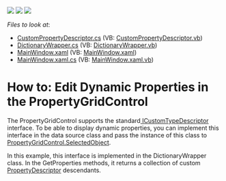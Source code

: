 <!-- default badges list -->
![](https://img.shields.io/endpoint?url=https://codecentral.devexpress.com/api/v1/VersionRange/128655186/21.1.5%2B)
[![](https://img.shields.io/badge/Open_in_DevExpress_Support_Center-FF7200?style=flat-square&logo=DevExpress&logoColor=white)](https://supportcenter.devexpress.com/ticket/details/T159965)
[![](https://img.shields.io/badge/📖_How_to_use_DevExpress_Examples-e9f6fc?style=flat-square)](https://docs.devexpress.com/GeneralInformation/403183)
<!-- default badges end -->
<!-- default file list -->
*Files to look at*:

* [CustomPropertyDescriptor.cs](./CS/PropertyGridWithDictionary/CustomPropertyDescriptor.cs) (VB: [CustomPropertyDescriptor.vb](./VB/PropertyGridWithDictionary/CustomPropertyDescriptor.vb))
* [DictionaryWrapper.cs](./CS/PropertyGridWithDictionary/DictionaryWrapper.cs) (VB: [DictionaryWrapper.vb](./VB/PropertyGridWithDictionary/DictionaryWrapper.vb))
* [MainWindow.xaml](./CS/PropertyGridWithDictionary/MainWindow.xaml) (VB: [MainWindow.xaml](./VB/PropertyGridWithDictionary/MainWindow.xaml))
* [MainWindow.xaml.cs](./CS/PropertyGridWithDictionary/MainWindow.xaml.cs) (VB: [MainWindow.xaml.vb](./VB/PropertyGridWithDictionary/MainWindow.xaml.vb))
<!-- default file list end -->
# How to: Edit Dynamic Properties in the PropertyGridControl


The PropertyGridControl supports the standard<a href="https://msdn.microsoft.com/en-us/library/system.componentmodel.icustomtypedescriptor%28v=vs.110%29.aspx"> ICustomTypeDescriptor</a> interface. To be able to display dynamic properties, you can implement this interface in the data source class and pass the instance of this class to <a href="https://documentation.devexpress.com/#WPF/DevExpressXpfPropertyGridPropertyGridControl_SelectedObjecttopic">PropertyGridControl.SelectedObject</a>.<br>
<p>In this example, this interface is implemented in the DictionaryWrapper<T> class. In the GetProperties methods, it returns a collection of custom <a href="https://msdn.microsoft.com/en-us/library/system.componentmodel.propertydescriptor%28v=vs.110%29.aspx">PropertyDescriptor</a> descendants.</p>

<br/>


